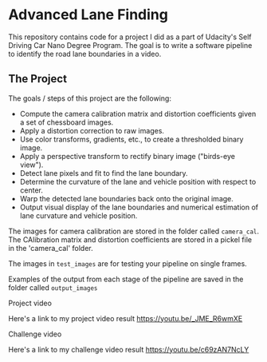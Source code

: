 # Advanced Lane Finding

This repository contains code for a project I did as a part of Udacity's Self Driving Car Nano Degree Program. The goal is to write a software pipeline to identify the road lane boundaries in a video.

## The Project

The goals / steps of this project are the following:

* Compute the camera calibration matrix and distortion coefficients given a set of chessboard images.
* Apply a distortion correction to raw images.
* Use color transforms, gradients, etc., to create a thresholded binary image.
* Apply a perspective transform to rectify binary image ("birds-eye view").
* Detect lane pixels and fit to find the lane boundary.
* Determine the curvature of the lane and vehicle position with respect to center.
* Warp the detected lane boundaries back onto the original image.
* Output visual display of the lane boundaries and numerical estimation of lane curvature and vehicle position.

The images for camera calibration are stored in the folder called `camera_cal`. The CAlibration matrix and distortion coefficients are stored in a pickel file in the 'camera_cal' folder.

The images in `test_images` are for testing your pipeline on single frames.    

Examples of the output from each stage of the pipeline are saved in the folder called `output_images`

Project video

Here's a link to my project video result
https://youtu.be/_JME_R6wmXE


Challenge video

Here's a link to my challenge video result
https://youtu.be/c69zAN7NcLY 


